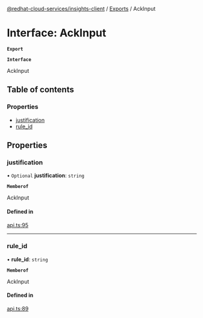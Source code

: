 [@redhat-cloud-services/insights-client](../README.md) / [Exports](../modules.md) / AckInput

# Interface: AckInput

**`Export`**

**`Interface`**

AckInput

## Table of contents

### Properties

- [justification](AckInput.md#justification)
- [rule\_id](AckInput.md#rule_id)

## Properties

### justification

• `Optional` **justification**: `string`

**`Memberof`**

AckInput

#### Defined in

[api.ts:95](https://github.com/RedHatInsights/javascript-clients/blob/master/packages/insights/api.ts#L95)

___

### rule\_id

• **rule\_id**: `string`

**`Memberof`**

AckInput

#### Defined in

[api.ts:89](https://github.com/RedHatInsights/javascript-clients/blob/master/packages/insights/api.ts#L89)
